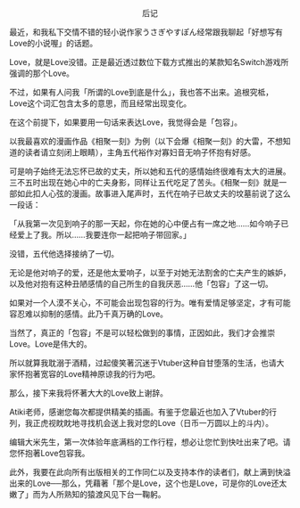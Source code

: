 <p align="center">后记</p>

最近，和我私下交情不错的轻小说作家うさぎやすぽん经常跟我聊起「好想写有Love的小说喔」的话题。

Love，就是Love没错。正是最近透过数位下载方式推出的某款知名Switch游戏所强调的那个Love。

不过，如果有人问我「所谓的Love到底是什么」，我也答不出来。追根究柢，Love这个词汇包含太多的意思，而且经常出现变化。

在这个前提下，如果要用一句话来表达Love，我觉得会是「包容」。

以我最喜欢的漫画作品《相聚一刻》为例（以下会爆《相聚一刻》的大雷，不想知道的读者请立刻闭上眼睛），主角五代裕作对寡妇音无响子怀抱有好感。

可是响子始终无法忘怀已故的丈夫，所以她和五代的感情始终很难有太大的进展。三不五时出现在她心中的亡夫身影，同样让五代吃足了苦头。《相聚一刻》就是一部如此扣人心弦的漫画。故事进入尾声时，五代在响子已故丈夫的坟墓前说了这么一段话：

「从我第一次见到响子的那一天起，你在她的心中便占有一席之地……如今响子已经爱上了我。所以……我要连你一起把响子带回家。」

没错，五代他选择接纳了一切。

无论是他对响子的爱，还是他太爱响子，以至于对她无法割舍的亡夫产生的嫉妒，以及他对抱有这种丑陋感情的自己所生的自我厌恶……他「包容」了这一切。

如果对一个人漠不关心，不可能会出现包容的行为。唯有爱情足够坚定，才有可能容忍难以抑制的感情。此乃千真万确的Love。

当然了，真正的「包容」不是可以轻松做到的事情，正因如此，我们才会推崇Love。Love是伟大的。

所以就算我耽溺于酒精，过起傻笑著沉迷于Vtuber这种自甘堕落的生活，也请大家怀抱著宽容的Love精神原谅我的行为吧。

那么，接下来我将怀著大大的Love致上谢辞。

Atiki老师，感谢您每次都提供精美的插画。有鉴于您最近也加入了Vtuber的行列，我正虎视眈眈地寻找机会送上我对您的Love（日币一万圆以上的斗内）。

编辑大米先生，第一次体验年底满档的工作行程，想必让您忙到快吐出来了吧。请您怀抱著Love包容我。

此外，我要在此向所有出版相关的工作同仁以及支持本作的读者们，献上满到快溢出来的Love──那么，凭藉著「那个是Love，这个也是Love，可是你的Love还太嫩了」而为人所熟知的猿渡风见下台一鞠躬。

